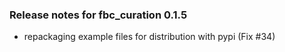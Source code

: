 ### Release notes for fbc_curation 0.1.5
- repackaging example files for distribution with pypi (Fix #34)
